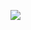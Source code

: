 **![](https://lh7-us.googleusercontent.com/vEEuKdYw7SDE9x0oBCIg7UQ-sJ9dzHvGNHvKJmmZ54eK5G-24m3-oSrui7h17anaY8uCAbFkEl8Ikx0n5cjELN5nSzdKzguK0gjtdkw0dwlcFYG6ncTg53esGPUKrPctZwIfQwNCi0pu1FNJWrrE2wg)**


